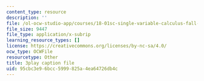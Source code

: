 ```yaml
---
content_type: resource
description: ''
file: /ol-ocw-studio-app/courses/18-01sc-single-variable-calculus-fall-2010/95cbc3e96bcc5999825a4ea64726db4c_aar099Xh5W4.vtt
file_size: 9447
file_type: application/x-subrip
learning_resource_types: []
license: https://creativecommons.org/licenses/by-nc-sa/4.0/
ocw_type: OCWFile
resourcetype: Other
title: 3play caption file
uid: 95cbc3e9-6bcc-5999-825a-4ea64726db4c
---
```

